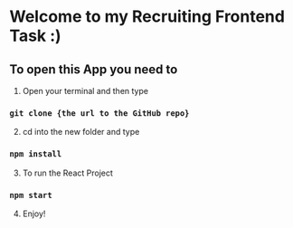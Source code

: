 # Welcome to my Recruiting Frontend Task :) 

## To open this App you need to

1. Open your terminal and then type

### `git clone {the url to the GitHub repo}`

2. cd into the new folder and type

### `npm install` 

3. To run the React Project

### `npm start`

4. Enjoy!
